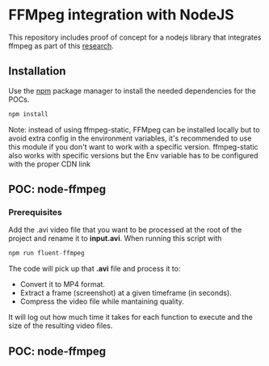 # FFMpeg integration with NodeJS

This repository includes proof of concept for a nodejs library that integrates ffmpeg as part of this [research](https://www.notion.so/rootstrap/Evaluate-FFmpeg-for-Video-Processing-with-Node-js-14959347eba6804bb9e9dc055be6e0e6).

## Installation

Use the [npm](https://www.npmjs.com/) package manager to install the needed dependencies for the POCs.

```bash
npm install
```

Note: instead of using ffmpeg-static, FFMpeg can be installed locally but to avoid extra config in the environment variables, it's recommended to use this module if you don't want to work with a specific version. ffmpeg-static also works with specific versions but the Env variable has to be configured with the proper CDN link

## POC: node-ffmpeg

### Prerequisites
Add the .avi video file that you want to be processed at the root of the project and rename it to **input.avi**. When running this script with

```javascript
npm run fluent-ffmpeg
```
The code will pick up that **.avi** file and process it to: 
* Convert it to MP4 format.
* Extract a frame (screenshot) at a given timeframe (in seconds).
* Compress the video file while mantaining quality.

It will log out how much time it takes for each function to execute and the size of the resulting video files.

## POC: node-ffmpeg